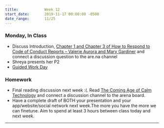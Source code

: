 ```yaml
---
title:            Week 12
start_date:       2019-11-17 00:00:00 -0500
date_range:       11/25
---
```


### Monday, In Class
- Discuss Introduction, [Chapter 1 and Chapter 3 of How to Respond to Code of Conduct Reports – Valerie Aurora and Mary Gardiner](../assets/readings/code-of-conduct_guide.pdf) and connect a discussion question to the are.na channel
- Shreya presents her P2
- [Guided Work Day](https://paper.dropbox.com/doc/Week-12-Guided-Workday--ApP9u33tjPu5qHd~K8qTACO8AQ-xOaVq5gZOKZtFV2ITN8gP)


### Homework

- Final reading discussion next week :(. Read [The Coming Age of Calm Technology](http://web.archive.org/web/19971011215148/http://www.ubiq.com/hypertext/weiser/acmfuture2endnote.htm) and connect a discussion channel to the arena board.
- Have a complete draft of BOTH your presentation and your app/website/social network next week.The more you have the more we can finetune. Aim to spend at least 3 hours between class today and next week.

---
